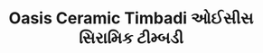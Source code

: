 ---
title: "Oasis Ceramic Timbadi ઓઈસીસ સિરામિક ટીમ્બડી"
url: /morbi/oasis-ceramic-timbadi-oiisiis-siraamik-ttiimbddii/
shop: tiles
---
